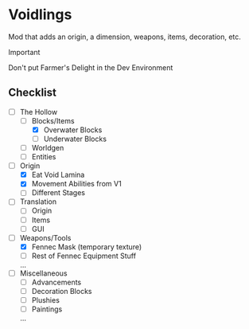 # Voidlings
Mod that adds an origin, a dimension, weapons, items, decoration, etc.

>[!IMPORTANT]
> Don't put Farmer's Delight in the Dev Environment

## Checklist
- [ ] The Hollow
  - [ ] Blocks/Items
    - [x] Overwater Blocks
    - [ ] Underwater Blocks
  - [ ] Worldgen
  - [ ] Entities
- [ ] Origin
  - [x] Eat Void Lamina
  - [x] Movement Abilities from V1
  - [ ] Different Stages
- [ ] Translation
  - [ ] Origin
  - [ ] Items
  - [ ] GUI
- [ ] Weapons/Tools
  - [x] Fennec Mask (temporary texture)
  - [ ] Rest of Fennec Equipment Stuff
  
  ...
- [ ] Miscellaneous
  - [ ] Advancements
  - [ ] Decoration Blocks
  - [ ] Plushies
  - [ ] Paintings
  
  ...
